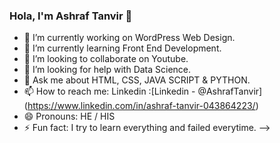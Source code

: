 ### Hola, I'm Ashraf Tanvir 👋

- 🔭 I’m currently working on WordPress Web Design.
- 🌱 I’m currently learning Front End Development.
- 👯 I’m looking to collaborate on Youtube.
- 🤔 I’m looking for help with Data Science.
- 💬 Ask me about HTML, CSS, JAVA SCRIPT & PYTHON.
- 📫 How to reach me: Linkedin :[Linkedin - @AshrafTanvir] (https://www.linkedin.com/in/ashraf-tanvir-043864223/)
- 😄 Pronouns: HE / HIS
- ⚡ Fun fact: I try to learn everything and failed everytime.
-->

